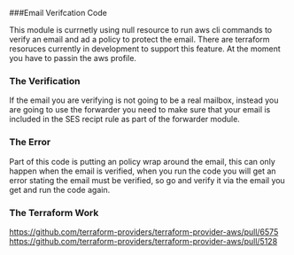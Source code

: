 ###Email Verifcation Code

This module is currnetly using null resource to run aws cli commands to verify an email and ad a policy to protect the email. There are terraform resoruces currently in development to support this feature. At the moment you have to passin the aws profile. 

### The Verification
If the email you are verifying is not going to be a real mailbox, instead you are going to use the forwarder you need to make sure that your email is included in the SES recipt rule as part of the forwarder module. 

### The Error
Part of this code is putting an policy wrap around the email, this can only happen when the email is verified, when you run the code you will get an error stating the email must be verified, so go and verify it via the email you get and run the code again. 


### The Terraform Work
https://github.com/terraform-providers/terraform-provider-aws/pull/6575
https://github.com/terraform-providers/terraform-provider-aws/pull/5128